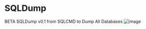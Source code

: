 # SQLDump
BETA SQLDump v0.1 from SQLCMD to Dump All Databases
![image](https://user-images.githubusercontent.com/39673284/120098224-d1731980-c15e-11eb-8892-76ed07a81811.png)
